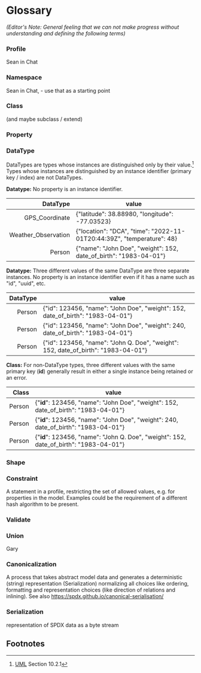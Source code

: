 # Glossary
*(Editor's Note: General feeling that we can not make progress without understanding and defining the following terms)*

### Profile
Sean in Chat

### Namespace
Sean in Chat,  - use that as a starting point 

### Class
(and maybe subclass / extend)

### Property

### DataType
DataTypes are types whose instances are distinguished only by their value.[^1]
Types whose instances are distinguished by an instance identifier (primary key / index) are not DataTypes.

**Datatype:** No property is an instance identifier.

|            DataType | value                                                                  |
|--------------------:|------------------------------------------------------------------------|
|      GPS_Coordinate | {"latitude": 38.88980, "longitude": -77.03523}                         |
| Weather_Observation | {"location": "DCA", "time": "2022-11-01T20:44:39Z", "temperature": 48} |
|              Person | {"name": "John Doe", "weight": 152, date_of_birth": "1983-04-01"}      |

**Datatype:** Three different values of the same DataType are three separate instances.
No property is an instance identifier even if it has a name such as "id", "uuid", etc.

| DataType | value                                                                              |
|---------:|------------------------------------------------------------------------------------|
|   Person | {"id": 123456, "name": "John Doe", "weight": 152, date_of_birth": "1983-04-01"}    |
|   Person | {"id": 123456, "name": "John Doe", "weight": 240, date_of_birth": "1983-04-01"}    |
|   Person | {"id": 123456, "name": "John Q. Doe", "weight": 152, date_of_birth": "1983-04-01"} |

**Class:** For non-DataType types, three different values with the same primary key (**id**)
generally result in either a single instance being retained or an error.

|  Class | value                                                                              |
|-------:|------------------------------------------------------------------------------------|
| Person | {"**id**": 123456, "name": "John Doe", "weight": 152, date_of_birth": "1983-04-01"}    |
| Person | {"**id**": 123456, "name": "John Doe", "weight": 240, date_of_birth": "1983-04-01"}    |
| Person | {"**id**": 123456, "name": "John Q. Doe", "weight": 152, date_of_birth": "1983-04-01"} |

### Shape

### Constraint
A statement in a profile, restricting the set of allowed values, e.g. for properties in the model.
Examples could be the requirement of a different hash algorithm to be present.

### Validate

### Union
Gary

### Canonicalization
A process that takes abstract model data and generates a deterministic (string) representation (Serialization)
normalizing all choices like ordering, formatting and representation choices (like direction of relations and inlining).
See also https://spdx.github.io/canonical-serialisation/

### Serialization
representation of SPDX data as a byte stream

## Footnotes
[^1]:
    [UML](https://www.omg.org/spec/UML/2.5.1/PDF) Section 10.2.1
